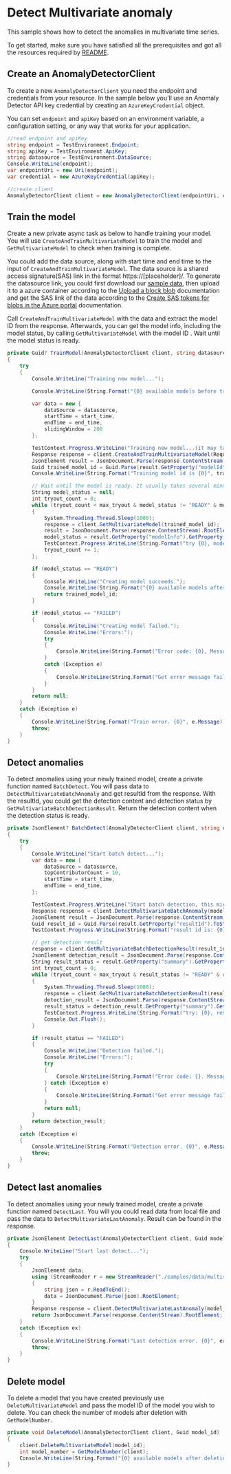 # Detect Multivariate anomaly
This sample shows how to detect the anomalies in multivariate time series.

To get started, make sure you have satisfied all the prerequisites and got all the resources required by [README][README].

## Create an AnomalyDetectorClient

To create a new `AnomalyDetectorClient` you need the endpoint and credentials from your resource. In the sample below you'll use an Anomaly Detector API key credential by creating an `AzureKeyCredential` object.

You can set `endpoint` and `apiKey` based on an environment variable, a configuration setting, or any way that works for your application.

```C# Snippet:CreateAnomalyDetectorClient
//read endpoint and apiKey
string endpoint = TestEnvironment.Endpoint;
string apiKey = TestEnvironment.ApiKey;
string datasource = TestEnvironment.DataSource;
Console.WriteLine(endpoint);
var endpointUri = new Uri(endpoint);
var credential = new AzureKeyCredential(apiKey);

//create client
AnomalyDetectorClient client = new AnomalyDetectorClient(endpointUri, credential);
```

## Train the model

Create a new private async task as below to handle training your model. You will use `CreateAndTrainMultivariateModel` to train the model and `GetMultivariateModel` to check when training is complete.

You could add the data source, along with start time and end time to the input of `CreateAndTrainMultivariateModel`. The data source is a shared access signature(SAS) link in the format https://\[placeholder\]/. To generate the datasource link, you could first download our [sample data][datasource], then upload it to a azure container according to the [Upload a block blob][upload_blob] documentation and get the SAS link of the data according to the [Create SAS tokens for blobs in the Azure portal][generate_sas] documentation.

Call `CreateAndTrainMultivariateModel` with the data and extract the model ID from the response. Afterwards, you can get the model info, including the model status, by calling `GetMultivariateModel` with the model ID . Wait until the model status is ready. 

```C# Snippet:TrainMultivariateModel
private Guid? TrainModel(AnomalyDetectorClient client, string datasource, DateTimeOffset start_time, DateTimeOffset end_time, int max_tryout = 500)
{
    try
    {
        Console.WriteLine("Training new model...");

        Console.WriteLine(String.Format("{0} available models before training.", GetModelNumber(client)));

        var data = new {
            dataSource = datasource,
            startTime = start_time,
            endTime = end_time,
            slidingWindow = 200
        };

        TestContext.Progress.WriteLine("Training new model...(it may take a few minutes)");
        Response response = client.CreateAndTrainMultivariateModel(RequestContent.Create(data));
        JsonElement result = JsonDocument.Parse(response.ContentStream).RootElement;
        Guid trained_model_id = Guid.Parse(result.GetProperty("modelId").ToString());
        Console.WriteLine(String.Format("Training model id is {0}", trained_model_id));

        // Wait until the model is ready. It usually takes several minutes
        String model_status = null;
        int tryout_count = 0;
        while (tryout_count < max_tryout & model_status != "READY" & model_status != "FAILED")
        {
            System.Threading.Thread.Sleep(1000);
            response = client.GetMultivariateModel(trained_model_id);
            result = JsonDocument.Parse(response.ContentStream).RootElement;
            model_status = result.GetProperty("modelInfo").GetProperty("status").ToString();
            TestContext.Progress.WriteLine(String.Format("try {0}, model_id: {1}, status: {2}.", tryout_count, trained_model_id, model_status));
            tryout_count += 1;
        };

        if (model_status == "READY")
        {
            Console.WriteLine("Creating model succeeds.");
            Console.WriteLine(String.Format("{0} available models after training.", GetModelNumber(client)));
            return trained_model_id;
        }

        if (model_status == "FAILED")
        {
            Console.WriteLine("Creating model failed.");
            Console.WriteLine("Errors:");
            try
            {
                Console.WriteLine(String.Format("Error code: {0}, Message: {1}", result.GetProperty("modelInfo").GetProperty("errors")[0].GetProperty("code").ToString(), result.GetProperty("modelInfo").GetProperty("errors")[0].GetProperty("message").ToString()));
            }
            catch (Exception e)
            {
                Console.WriteLine(String.Format("Get error message fail: {0}", e.Message));
            }
        }
        return null;
    }
    catch (Exception e)
    {
        Console.WriteLine(String.Format("Train error. {0}", e.Message));
        throw;
    }
}
```

## Detect anomalies

To detect anomalies using your newly trained model, create a private function named `BatchDetect`. You will pass data to `DetectMultivariateBatchAnomaly` and get resultId from the response. With the resultId, you could get the detection content and detection status by `GetMultivariateBatchDetectionResult`. Return the detection content when the detection status is ready. 

```C# Snippet:DetectMultivariateAnomaly
private JsonElement? BatchDetect(AnomalyDetectorClient client, string datasource, Guid model_id,DateTimeOffset start_time, DateTimeOffset end_time, int max_tryout = 500)
{
    try
    {
        Console.WriteLine("Start batch detect...");
        var data = new {
            dataSource = datasource,
            topContributorCount = 10,
            startTime = start_time,
            endTime = end_time,
        };

        TestContext.Progress.WriteLine("Start batch detection, this might take a few minutes...");
        Response response = client.DetectMultivariateBatchAnomaly(model_id, RequestContent.Create(data));
        JsonElement result = JsonDocument.Parse(response.ContentStream).RootElement;
        Guid result_id = Guid.Parse(result.GetProperty("resultId").ToString());
        TestContext.Progress.WriteLine(String.Format("result id is: {0}", result_id));

        // get detection result
        response = client.GetMultivariateBatchDetectionResult(result_id);
        JsonElement detection_result = JsonDocument.Parse(response.ContentStream).RootElement;
        String result_status = result.GetProperty("summary").GetProperty("status").ToString();
        int tryout_count = 0;
        while (tryout_count < max_tryout & result_status != "READY" & result_status != "FAILED")
        {
            System.Threading.Thread.Sleep(1000);
            response = client.GetMultivariateBatchDetectionResult(result_id);
            detection_result = JsonDocument.Parse(response.ContentStream).RootElement;
            result_status = detection_result.GetProperty("summary").GetProperty("status").ToString();
            TestContext.Progress.WriteLine(String.Format("try: {0}, result id: {1} Detection status is {2}", tryout_count, result_id, result_status));
            Console.Out.Flush();
        }

        if (result_status == "FAILED")
        {
            Console.WriteLine("Detection failed.");
            Console.WriteLine("Errors:");
            try
            {
                Console.WriteLine(String.Format("Error code: {}. Message: {}", detection_result.GetProperty("results")[0].GetProperty("errors")[0].GetProperty("code").ToString(), detection_result.GetProperty("results")[0].GetProperty("errors")[0].GetProperty("message").ToString()));
            } catch (Exception e)
            {
                Console.WriteLine(String.Format("Get error message fail: {0}", e.Message));
            }
            return null;
        }
        return detection_result;
    }
    catch (Exception e)
    {
        Console.WriteLine(String.Format("Detection error. {0}", e.Message));
        throw;
    }
}
```

## Detect last anomalies

To detect anomalies using your newly trained model, create a private function named `DetectLast`. You will you could read data from local file and pass the data to `DetectMultivariateLastAnomaly`. Result can be found in the response. 

```C# Snippet:DetectLastMultivariateAnomaly
private JsonElement DetectLast(AnomalyDetectorClient client, Guid model_id)
{
    Console.WriteLine("Start last detect...");
    try
    {
        JsonElement data;
        using (StreamReader r = new StreamReader("./samples/data/multivariate_sample_data.json"))
        {
            string json = r.ReadToEnd();
            data = JsonDocument.Parse(json).RootElement;
        }
        Response response = client.DetectMultivariateLastAnomaly(model_id, RequestContent.Create(data));
        return JsonDocument.Parse(response.ContentStream).RootElement;
    }
    catch (Exception ex)
    {
        Console.WriteLine(String.Format("Last detection error. {0}", ex.Message));
        throw;
    }
}
```

## Delete model

To delete a model that you have created previously use `DeleteMultivariateModel` and pass the model ID of the model you wish to delete. You can check the number of models after deletion with `GetModelNumber`.

```C# Snippet:DeleteMultivariateModel
private void DeleteModel(AnomalyDetectorClient client, Guid model_id)
{
    client.DeleteMultivariateModel(model_id);
    int model_number = GetModelNumber(client);
    Console.WriteLine(String.Format("{0} available models after deletion.", model_number));
}
```

[README]: https://github.com/Azure/azure-sdk-for-net/blob/main/sdk/anomalydetector/Azure.AI.AnomalyDetector/README.md
[datasource]: https://github.com/Azure/azure-sdk-for-net/tree/main/sdk/anomalydetector/Azure.AI.AnomalyDetector/tests/samples/data/sample_data_20_3000.zip
[upload_blob]: https://docs.microsoft.com/azure/storage/blobs/storage-quickstart-blobs-portal#upload-a-block-blob
[generate_sas]: https://docs.microsoft.com/azure/cognitive-services/translator/document-translation/create-sas-tokens?tabs=Containers#create-sas-tokens-for-blobs-in-the-azure-portal
